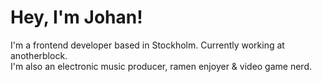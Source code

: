 # Hey, I'm Johan!
I'm a frontend developer based in Stockholm. Currently working at anotherblock.
<br />
I'm also an electronic music producer, ramen enjoyer & video game nerd.
